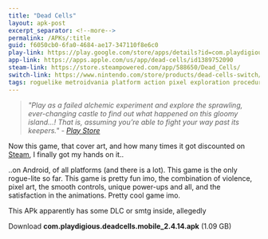 ```yaml
---
title: "Dead Cells"
layout: apk-post
excerpt_separator: <!--more-->
permalink: /APKs/:title
guid: f6050cb0-6fa0-4684-ae17-347110f8e6c0
play-link: https://play.google.com/store/apps/details?id=com.playdigious.deadcells.mobile
app-link: https://apps.apple.com/us/app/dead-cells/id1389752090
steam-link: https://store.steampowered.com/app/588650/Dead_Cells/
switch-link: https://www.nintendo.com/store/products/dead-cells-switch/
tags: roguelike metroidvania platform action pixel exploration procedural 
---
```


> _"Play as a failed alchemic experiment and explore the sprawling, ever-changing castle to find out what happened on this gloomy island…! That is, assuming you’re able to fight your way past its keepers." - <a href="https://play.google.com/store/apps/details?id=com.playdigious.deadcells.mobile" target="_blank">Play Store</a>_

Now this game, that cover art, and how many times it got discounted on [Steam](https://store.steampowered.com/app/588650/Dead_Cells/), I finally got my hands on it..

..on Android, of all platforms (and there is a lot). This game is the only rogue-lite so far. This game is pretty fun imo<!--more-->, the combination of violence, pixel art, the smooth controls, unique power-ups and all, and the satisfaction in the animations. Pretty cool game imo.

This APk apparently has some DLC or smtg inside, allegedly <br>

<div class="text-center">
    <a class="btn btn-dark btn-block w-100" onclick='apk("com.playdigious.deadcells.mobile_2.4.14.apk")' target="_blank" style="text-decoration: none;"> Download <b>com.playdigious.deadcells.mobile_2.4.14.apk</b> (1.09 GB)</a>
</div>
